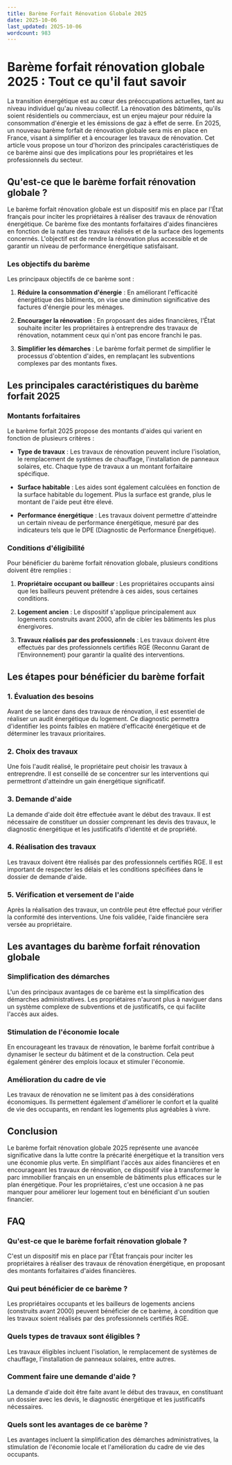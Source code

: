 ```yaml
---
title: Barème Forfait Rénovation Globale 2025
date: 2025-10-06
last_updated: 2025-10-06
wordcount: 983
---
```


# Barème forfait rénovation globale 2025 : Tout ce qu'il faut savoir

La transition énergétique est au cœur des préoccupations actuelles, tant au niveau individuel qu'au niveau collectif. La rénovation des bâtiments, qu'ils soient résidentiels ou commerciaux, est un enjeu majeur pour réduire la consommation d'énergie et les émissions de gaz à effet de serre. En 2025, un nouveau barème forfait de rénovation globale sera mis en place en France, visant à simplifier et à encourager les travaux de rénovation. Cet article vous propose un tour d'horizon des principales caractéristiques de ce barème ainsi que des implications pour les propriétaires et les professionnels du secteur.

## Qu'est-ce que le barème forfait rénovation globale ?

Le barème forfait rénovation globale est un dispositif mis en place par l'État français pour inciter les propriétaires à réaliser des travaux de rénovation énergétique. Ce barème fixe des montants forfaitaires d'aides financières en fonction de la nature des travaux réalisés et de la surface des logements concernés. L'objectif est de rendre la rénovation plus accessible et de garantir un niveau de performance énergétique satisfaisant.

### Les objectifs du barème

Les principaux objectifs de ce barème sont :

1. **Réduire la consommation d'énergie** : En améliorant l'efficacité énergétique des bâtiments, on vise une diminution significative des factures d'énergie pour les ménages.
   
2. **Encourager la rénovation** : En proposant des aides financières, l'État souhaite inciter les propriétaires à entreprendre des travaux de rénovation, notamment ceux qui n'ont pas encore franchi le pas.

3. **Simplifier les démarches** : Le barème forfait permet de simplifier le processus d'obtention d'aides, en remplaçant les subventions complexes par des montants fixes.

## Les principales caractéristiques du barème forfait 2025

### Montants forfaitaires

Le barème forfait 2025 propose des montants d'aides qui varient en fonction de plusieurs critères :

- **Type de travaux** : Les travaux de rénovation peuvent inclure l'isolation, le remplacement de systèmes de chauffage, l'installation de panneaux solaires, etc. Chaque type de travaux a un montant forfaitaire spécifique.
  
- **Surface habitable** : Les aides sont également calculées en fonction de la surface habitable du logement. Plus la surface est grande, plus le montant de l'aide peut être élevé.

- **Performance énergétique** : Les travaux doivent permettre d'atteindre un certain niveau de performance énergétique, mesuré par des indicateurs tels que le DPE (Diagnostic de Performance Énergétique).

### Conditions d'éligibilité

Pour bénéficier du barème forfait rénovation globale, plusieurs conditions doivent être remplies :

1. **Propriétaire occupant ou bailleur** : Les propriétaires occupants ainsi que les bailleurs peuvent prétendre à ces aides, sous certaines conditions.

2. **Logement ancien** : Le dispositif s'applique principalement aux logements construits avant 2000, afin de cibler les bâtiments les plus énergivores.

3. **Travaux réalisés par des professionnels** : Les travaux doivent être effectués par des professionnels certifiés RGE (Reconnu Garant de l’Environnement) pour garantir la qualité des interventions.

## Les étapes pour bénéficier du barème forfait

### 1. Évaluation des besoins

Avant de se lancer dans des travaux de rénovation, il est essentiel de réaliser un audit énergétique du logement. Ce diagnostic permettra d'identifier les points faibles en matière d'efficacité énergétique et de déterminer les travaux prioritaires.

### 2. Choix des travaux

Une fois l'audit réalisé, le propriétaire peut choisir les travaux à entreprendre. Il est conseillé de se concentrer sur les interventions qui permettront d'atteindre un gain énergétique significatif.

### 3. Demande d'aide

La demande d'aide doit être effectuée avant le début des travaux. Il est nécessaire de constituer un dossier comprenant les devis des travaux, le diagnostic énergétique et les justificatifs d'identité et de propriété.

### 4. Réalisation des travaux

Les travaux doivent être réalisés par des professionnels certifiés RGE. Il est important de respecter les délais et les conditions spécifiées dans le dossier de demande d'aide.

### 5. Vérification et versement de l'aide

Après la réalisation des travaux, un contrôle peut être effectué pour vérifier la conformité des interventions. Une fois validée, l'aide financière sera versée au propriétaire.

## Les avantages du barème forfait rénovation globale

### Simplification des démarches

L'un des principaux avantages de ce barème est la simplification des démarches administratives. Les propriétaires n'auront plus à naviguer dans un système complexe de subventions et de justificatifs, ce qui facilite l'accès aux aides.

### Stimulation de l'économie locale

En encourageant les travaux de rénovation, le barème forfait contribue à dynamiser le secteur du bâtiment et de la construction. Cela peut également générer des emplois locaux et stimuler l'économie.

### Amélioration du cadre de vie

Les travaux de rénovation ne se limitent pas à des considérations économiques. Ils permettent également d'améliorer le confort et la qualité de vie des occupants, en rendant les logements plus agréables à vivre.

## Conclusion

Le barème forfait rénovation globale 2025 représente une avancée significative dans la lutte contre la précarité énergétique et la transition vers une économie plus verte. En simplifiant l'accès aux aides financières et en encourageant les travaux de rénovation, ce dispositif vise à transformer le parc immobilier français en un ensemble de bâtiments plus efficaces sur le plan énergétique. Pour les propriétaires, c'est une occasion à ne pas manquer pour améliorer leur logement tout en bénéficiant d'un soutien financier.

## FAQ

### Qu'est-ce que le barème forfait rénovation globale ?

C'est un dispositif mis en place par l'État français pour inciter les propriétaires à réaliser des travaux de rénovation énergétique, en proposant des montants forfaitaires d'aides financières.

### Qui peut bénéficier de ce barème ?

Les propriétaires occupants et les bailleurs de logements anciens (construits avant 2000) peuvent bénéficier de ce barème, à condition que les travaux soient réalisés par des professionnels certifiés RGE.

### Quels types de travaux sont éligibles ?

Les travaux éligibles incluent l'isolation, le remplacement de systèmes de chauffage, l'installation de panneaux solaires, entre autres.

### Comment faire une demande d'aide ?

La demande d'aide doit être faite avant le début des travaux, en constituant un dossier avec les devis, le diagnostic énergétique et les justificatifs nécessaires.

### Quels sont les avantages de ce barème ?

Les avantages incluent la simplification des démarches administratives, la stimulation de l'économie locale et l'amélioration du cadre de vie des occupants.